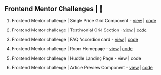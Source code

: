 ## Frontend Mentor Challenges | &#x1F4D8;

1. Frontend Mentor challenge | Single Price Grid Component - [view](https://fmc-single-price-grid.netlify.app/) | [code](https://github.com/Devsourabh/Frontend_mentor_challenges/tree/single-price-grid)

1. Frontend Mentor challenge | Testimonial Grid Section  -  [view](https://testimonial-grid.netlify.app/) | [code](https://github.com/Devsourabh/Frontend_mentor_challenges/tree/testimonial-grid)

1. Frontend Mentor challenge | FAQ Accordion card - [view](https://fmc-faq-accordion-card.netlify.app/) | [code](https://github.com/Devsourabh/Frontend_mentor_challenges/tree/faq-accordian-card)

1. Frontend Mentor challenge | Room Homepage - [view](https://fmc-room-homepage.netlify.app/) | [code](https://github.com/Devsourabh/Frontend_mentor_challenges/tree/room-homepage-master)

1. Frontend Mentor challenge | Huddle Landing Page - [view](https://fmc-huddle-landing-page.netlify.app/) | [code](https://github.com/Devsourabh/Frontend_mentor_challenges/tree/huddle-landing-page)

1. Frontend Mentor challenge | Article Preview Component - [view](https://fmc-article-preview-component.netlify.app/) | [code](https://github.com/Devsourabh/Frontend_mentor_challenges/tree/article-preview-component)
